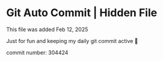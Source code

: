 # Git Auto Commit | Hidden File

This file was added Feb 12, 2025

Just for fun and keeping my daily git commit active 🤪

commit number: 304424
